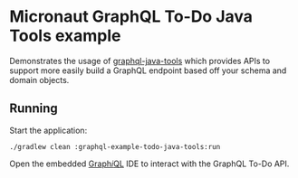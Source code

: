 # Micronaut GraphQL To-Do Java Tools example

Demonstrates the usage of [graphql-java-tools](https://www.graphql-java-kickstart.com/tools/) which provides APIs to support more easily build a GraphQL endpoint based off your schema and domain objects.

## Running

Start the application:

    ./gradlew clean :graphql-example-todo-java-tools:run
    
Open the embedded [Graph<i>i</i>QL](http://localhost:8080/graphiql) IDE to interact with the GraphQL To-Do API.
